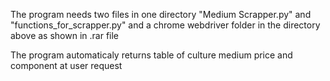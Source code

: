 The program needs two files in one directory "Medium Scrapper.py" and "functions_for_scrapper.py" and a chrome webdriver folder in the directory above as shown in .rar file

The program automaticaly returns table of culture medium price and component at user request
